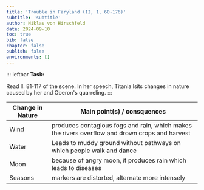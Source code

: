 ```yaml
---
title: 'Trouble in Faryland (II, 1, 60-176)'
subtitle: 'subtitle'
author: Niklas von Hirschfeld
date: 2024-09-10
toc: true
bib: false
chapter: false
publish: false
environments: []
---
```


::: leftbar
**Task:**

Read ll. 81-117 of the scene. In her speech, Titania lsits changes in nature caused by her and Oberon's quarreling.
:::


| Change in Nature | Main point(s) / consquences |
| --- | --- |
| Wind | produces contagious fogs and rain, which makes the rivers overflow and drown crops and harvest |
| Water | Leads to muddy ground without pathways on which people walk and  dance |
| Moon | because of angry moon, it produces rain which leads to diseases |
| Seasons | markers are distorted, alternate more intensely |
